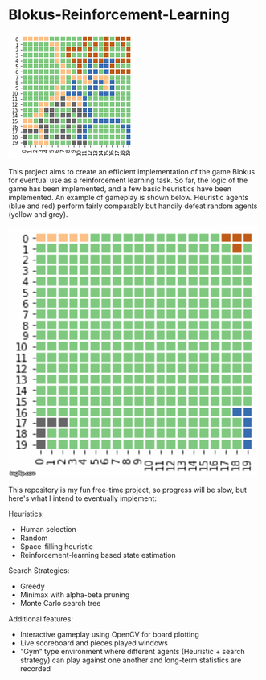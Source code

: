 # Blokus-Reinforcement-Learning
![](readme_ims/34.png)

This project aims to create an efficient implementation of the game Blokus for eventual use as a reinforcement learning task. So far, the logic of the game has been implemented, and a few basic heuristics have been implemented. An example of gameplay is shown below. Heuristic agents (blue and red) perform fairly comparably but handily defeat random agents (yellow and grey).

![](readme_ims/game_heuristic_vs_random.gif)

This repository is my fun free-time project, so progress will be slow, but here's what I intend to eventually implement:

Heuristics:
- Human selection
- Random
- Space-filling heuristic
- Reinforcement-learning based state estimation

Search Strategies:
- Greedy
- Minimax with alpha-beta pruning
- Monte Carlo search tree

Additional features:
- Interactive gameplay using OpenCV for board plotting
- Live scoreboard and pieces played windows
- "Gym" type environment where different agents (Heuristic + search strategy) can play against one another and long-term statistics are recorded
